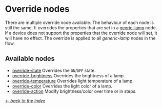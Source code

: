 # Override nodes

There are multiple override node available. The behaviour of each node is still the same. It overrides the properties that are set in a [genric-lamp](generic-lamp.md) node. If a device does not support the properties that the override node will set, it will have no effect. The override is applied to all *generic-lamp* nodes in the flow.

## Available nodes

- [override-state](override-state.md) Overrides the `ON`/`OFF` state.
- [override-brightness](override-brightness.md) Overrides the brightness of a lamp.
- [override-temperature](override-temperature.md) Overrides light temperature of a lamp.
- [override-color](override-color.md) Overrides the light color of a lamp.
- [override-action](override-action.md) Modify brightness/color over time or in steps.

[*← back to the index*](../documentation.md)
